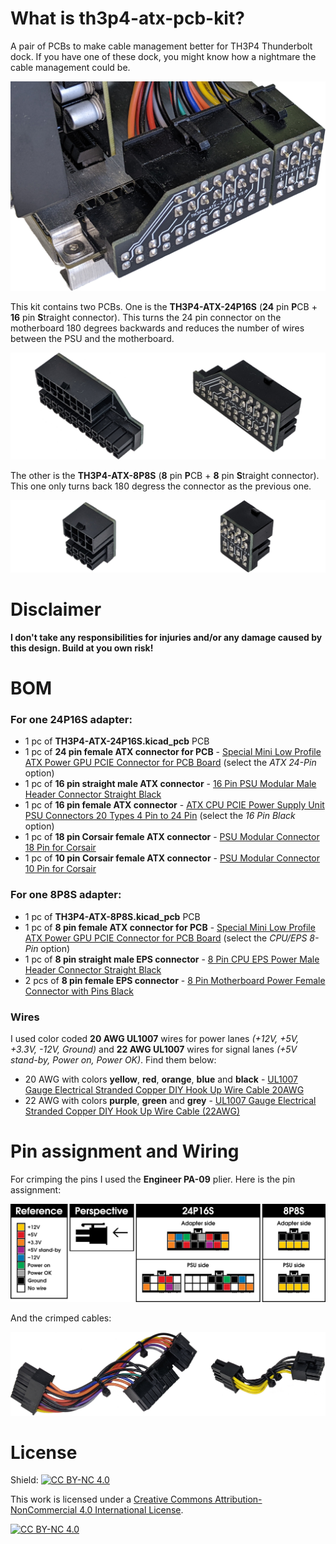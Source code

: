 # What is th3p4-atx-pcb-kit?
A pair of PCBs to make cable management better for TH3P4 Thunderbolt dock. If you have one of these dock, you might know how a nightmare the cable management could be.

![Assembled PCBs](https://raw.githubusercontent.com/mosomate/th3p4-atx-pcb-kit/main/docs/assembled.png)

This kit contains two PCBs. One is the **TH3P4-ATX-24P16S** (**24** pin **P**CB + **16** pin **S**traight connector). This turns the 24 pin connector on the motherboard 180 degrees backwards and reduces the number of wires between the PSU and the motherboard.

![Assembled 24P16S](https://raw.githubusercontent.com/mosomate/th3p4-atx-pcb-kit/main/docs/collage_24p16s.png)

The other is the **TH3P4-ATX-8P8S** (**8** pin **P**CB + **8** pin **S**traight connector). This one only turns back 180 degress the connector as the previous one.

![Assembled 8P8S](https://raw.githubusercontent.com/mosomate/th3p4-atx-pcb-kit/main/docs/collage_8p8s.png)

# Disclaimer
**I don't take any responsibilities for injuries and/or any damage caused by this design. Build at you own risk!**

# BOM

### For one **24P16S** adapter:
- 1 pc of **TH3P4-ATX-24P16S.kicad_pcb** PCB
- 1 pc of **24 pin female ATX connector for PCB** - [Special Mini Low Profile ATX Power GPU PCIE Connector for PCB Board](https://www.moddiy.com/products/Special-Mini-Low-Profile-ATX-Power-GPU-PCIE-Connector-for-PCB-Board.html) (select the *ATX 24-Pin* option)
- 1 pc of **16 pin straight male ATX connector** - [16 Pin PSU Modular Male Header Connector Straight Black](https://www.moddiy.com/products/16-Pin-PSU-Modular-Male-Header-Connector-Straight-Black.html)
- 1 pc of **16 pin female ATX connector** - [ATX CPU PCIE Power Supply Unit PSU Connectors 20 Types 4 Pin to 24 Pin](https://www.moddiy.com/products/ATX-CPU-PCIE-Power-Supply-Unit-PSU-Connectors-20-Types-4-Pin-to-24-Pin.html) (select the *16 Pin Black* option)
- 1 pc of **18 pin Corsair female ATX connector** - [PSU Modular Connector 18 Pin for Corsair](https://www.moddiy.com/products/PSU-Modular-Connector-18-Pin-for-Corsair.html)
- 1 pc of **10 pin Corsair female ATX connector** - [PSU Modular Connector 10 Pin for Corsair](https://www.moddiy.com/products/PSU-Modular-Connector-10-Pin-for-Corsair.html)

### For one **8P8S** adapter:
- 1 pc of **TH3P4-ATX-8P8S.kicad_pcb** PCB
- 1 pc of **8 pin female ATX connector for PCB** - [Special Mini Low Profile ATX Power GPU PCIE Connector for PCB Board](https://www.moddiy.com/products/Special-Mini-Low-Profile-ATX-Power-GPU-PCIE-Connector-for-PCB-Board.html) (select the *CPU/EPS 8-Pin* option)
- 1 pc of **8 pin straight male EPS connector** - [8 Pin CPU EPS Power Male Header Connector Straight Black](https://www.moddiy.com/products/8-Pin-CPU-EPS-Power-Male-Header-Connector-Straight-Black.html)
- 2 pcs of **8 pin female EPS connector** - [8 Pin Motherboard Power Female Connector with Pins Black](https://www.moddiy.com/products/8-Pin-Motherboard-Power-Female-Connector-with-Pins-Black.html)

### Wires
I used color coded **20 AWG UL1007** wires for power lanes *(+12V, +5V, +3.3V, -12V, Ground)* and **22 AWG UL1007** wires for signal lanes *(+5V stand-by, Power on, Power OK)*. Find them below:
- 20 AWG with colors **yellow**, **red**, **orange**, **blue** and **black** - [UL1007 Gauge Electrical Stranded Copper DIY Hook Up Wire Cable 20AWG](https://www.moddiy.com/products/UL1007-Gauge-Electrical-Stranded-Copper-DIY-Hook-Up-Wire-Cable-20AWG.html)
- 22 AWG with colors **purple**, **green** and **grey** - [UL1007 Gauge Electrical Stranded Copper DIY Hook Up Wire Cable (22AWG)](https://www.moddiy.com/products/UL1007-Gauge-Electrical-Stranded-Copper-DIY-Hook-Up-Wire-Cable-%2822AWG%29.html)

# Pin assignment and Wiring
For crimping the pins I used the **Engineer PA-09** plier. Here is the pin assignment:

![Assembled PCBs](https://raw.githubusercontent.com/mosomate/th3p4-atx-pcb-kit/main/docs/pinout.png)

And the crimped cables:

![Crimped cables](https://raw.githubusercontent.com/mosomate/th3p4-atx-pcb-kit/main/docs/crimped_cables.png)

# License
Shield: [![CC BY-NC 4.0][cc-by-nc-shield]][cc-by-nc]

This work is licensed under a
[Creative Commons Attribution-NonCommercial 4.0 International License][cc-by-nc].

[![CC BY-NC 4.0][cc-by-nc-image]][cc-by-nc]

[cc-by-nc]: https://creativecommons.org/licenses/by-nc/4.0/
[cc-by-nc-image]: https://licensebuttons.net/l/by-nc/4.0/88x31.png
[cc-by-nc-shield]: https://img.shields.io/badge/License-CC%20BY--NC%204.0-lightgrey.svg